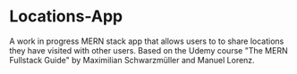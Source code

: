# Locations-App
A work in progress MERN stack app that allows users to to share locations they have visited with other users.  Based on the Udemy course "The MERN Fullstack Guide" by Maximilian Schwarzmüller and Manuel Lorenz.
